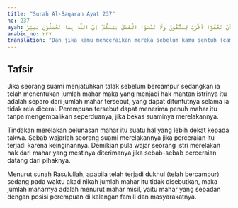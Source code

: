 ```yaml
---
title: "Surah Al-Baqarah Ayat 237"
no: 237
ayah: وَاِنْ طَلَّقْتُمُوْهُنَّ مِنْ قَبْلِ اَنْ تَمَسُّوْهُنَّ وَقَدْ فَرَضْتُمْ لَهُنَّ فَرِيْضَةً فَنِصْفُ مَا فَرَضْتُمْ اِلَّآ اَنْ يَّعْفُوْنَ اَوْ يَعْفُوَا الَّذِيْ بِيَدِهٖ عُقْدَةُ النِّكَاحِ ۗ وَاَنْ تَعْفُوْٓا اَقْرَبُ لِلتَّقْوٰىۗ وَلَا تَنْسَوُا الْفَضْلَ بَيْنَكُمْ ۗ اِنَّ اللّٰهَ بِمَا تَعْمَلُوْنَ بَصِيْرٌ 
arabic_no: ٢٣٧
translation: "Dan jika kamu menceraikan mereka sebelum kamu sentuh (campuri), padahal kamu sudah menentukan Maharnya, maka (bayarlah) seperdua dari yang telah kamu tentukan, kecuali jika mereka (membebaskan) atau dibebaskan oleh orang yang akad nikah ada di tangannya. Pembebasan itu lebih dekat kepada takwa. Dan janganlah kamu lupa kebaikan di antara kamu. Sungguh, Allah Maha Melihat apa yang kamu kerjakan."
---
```


## Tafsir

Jika seorang suami menjatuhkan talak sebelum bercampur sedangkan ia telah menentukan jumlah mahar maka yang menjadi hak mantan istrinya itu adalah separo dari jumlah mahar tersebut, yang dapat dituntutnya selama ia tidak rela dicerai. Perempuan tersebut dapat menerima penuh mahar itu tanpa mengembalikan seperduanya, jika bekas suaminya merelakannya.

Tindakan merelakan pelunasan mahar itu suatu hal yang lebih dekat kepada takwa. Sebab wajarlah seorang suami merelakannya jika perceraian itu terjadi karena keinginannya. Demikian pula wajar seorang istri merelakan hak dari mahar yang mestinya diterimanya jika sebab-sebab perceraian datang dari pihaknya. 

Menurut sunah Rasulullah, apabila telah terjadi dukhul (telah bercampur) sedang pada waktu akad nikah jumlah mahar itu tidak disebutkan, maka jumlah maharnya adalah menurut mahar misil, yaitu mahar yang sepadan dengan posisi perempuan di kalangan famili dan masyarakatnya.